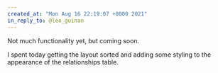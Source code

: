 ```yaml
---
created_at: "Mon Aug 16 22:19:07 +0000 2021"
in_reply_to: @leo_guinan
---
```


Not much functionality yet, but coming soon. 

I spent today getting the layout sorted and adding some styling to the appearance of the relationships table.